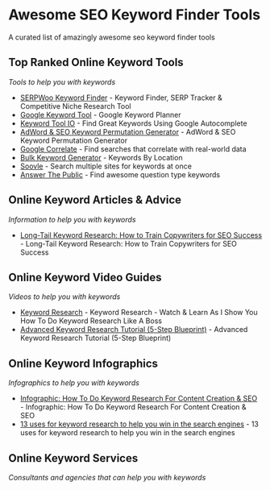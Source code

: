 # Awesome SEO Keyword Finder Tools
A curated list of amazingly awesome seo keyword finder tools

Top Ranked Online Keyword Tools
------
*Tools to help you with keywords*

* [SERPWoo Keyword Finder](https://www.serpwoo.com/learning-center/guide/interface/keyword-finder/ "Keyword Finder, SERP Tracker, & Competitive Niche Research") - Keyword Finder, SERP Tracker & Competitive Niche Research Tool
* [Google Keyword Tool](https://adwords.google.com/KeywordPlanner "") - Google Keyword Planner
* [Keyword Tool IO](https://keywordtool.io/ "") - Find Great Keywords Using Google Autocomplete
* [AdWord & SEO Keyword Permutation Generator](http://seo.danzambonini.com/# "") - AdWord & SEO Keyword Permutation Generator
* [Google Correlate](https://www.google.com/trends/correlate "") - Find searches that correlate with real-world data
* [Bulk Keyword Generator](http://www.imforsmb.com/tools/bulk-keyword-generator/ "") - Keywords By Location
* [Soovle](https://soovle.com/ "") - Search multiple sites for keywords at once
* [Answer The Public](https://answerthepublic.com/ "") - Find awesome question type keywords



Online Keyword Articles & Advice
------
*Information to help you with keywords*

* [Long-Tail Keyword Research: How to Train Copywriters for SEO Success](https://www.searchenginejournal.com/keyword-research-seo-copywriting/207588/ "searchenginejournal.com") - Long-Tail Keyword Research: How to Train Copywriters for SEO Success




Online Keyword Video Guides
------
*Videos to help you with keywords*

* [Keyword Research](https://www.youtube.com/watch?v=O_FfdjNOgpQ "") - Keyword Research - Watch & Learn As I Show You How To Do Keyword Research Like A Boss
* [Advanced Keyword Research Tutorial (5-Step Blueprint)](https://www.youtube.com/watch?v=TaOA_Zy2XUw "") - Advanced Keyword Research Tutorial (5-Step Blueprint)



Online Keyword Infographics
------
*Infographics to help you with keywords*

* [Infographic: How To Do Keyword Research For Content Creation & SEO](https://searchengineland.com/infographic-how-to-do-keyword-research-for-seo-134202 "") - Infographic: How To Do Keyword Research For Content Creation & SEO
* [13 uses for keyword research to help you win in the search engines](https://searchengineland.com/13-uses-keyword-research-help-win-search-engines-258124 "") - 13 uses for keyword research to help you win in the search engines


Online Keyword Services
------
*Consultants and agencies that can help you with keywords*



